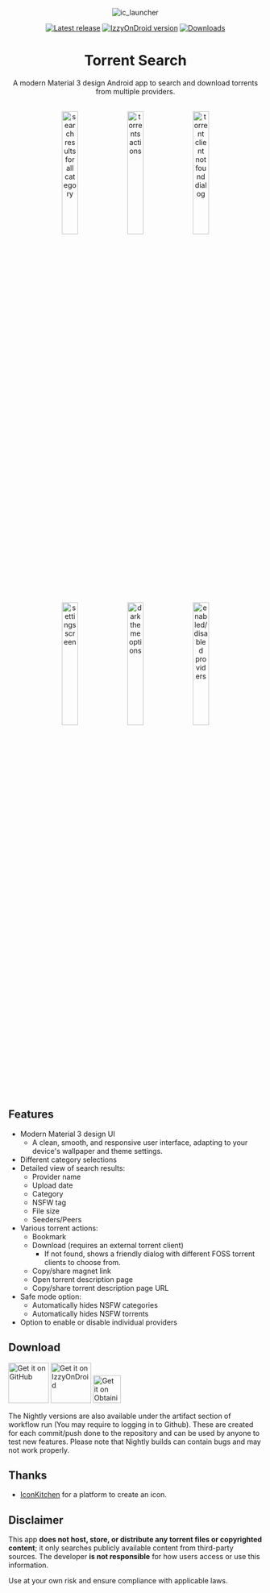 <div align="center">

![ic_launcher](https://github.com/prajwalch/TorrentSearch/blob/main/fastlane/metadata/android/en-US/images/icon.png)

[![Latest release](https://img.shields.io/github/v/release/prajwalch/TorrentSearch?style=for-the-badge)](https://github.com/prajwalch/TorrentSearch/releases)
[![IzzyOnDroid version](https://img.shields.io/endpoint?url=https://apt.izzysoft.de/fdroid/api/v1/shield/com.prajwalch.torrentsearch&style=for-the-badge)](https://apt.izzysoft.de/fdroid/index/apk/com.prajwalch.torrentsearch)
[![Downloads](https://img.shields.io/github/downloads/prajwalch/TorrentSearch/total?style=for-the-badge)](https://github.com/prajwalch/TorrentSearch/releases)

# Torrent Search

A modern Material 3 design Android app to search and download torrents from multiple providers.

<br>
<img width="25%" src="https://github.com/prajwalch/TorrentSearch/blob/main/fastlane/metadata/android/en-US/images/phoneScreenshots/dark_1.jpg" alt="search results for all category">
<img width="25%" src="https://github.com/prajwalch/TorrentSearch/blob/main/fastlane/metadata/android/en-US/images/phoneScreenshots/dark_2.jpg" alt="torrents actions">  	
<img width="25%" src="https://github.com/prajwalch/TorrentSearch/blob/main/fastlane/metadata/android/en-US/images/phoneScreenshots/dark_3.jpg" alt="torrent client not found dialog">  	
<br/>
<img width="25%" src="https://github.com/prajwalch/TorrentSearch/blob/main/fastlane/metadata/android/en-US/images/phoneScreenshots/light_1.jpg" alt="settings screen">
<img width="25%" src="https://github.com/prajwalch/TorrentSearch/blob/main/fastlane/metadata/android/en-US/images/phoneScreenshots/light_2.jpg" alt="dark theme options">
<img width="25%" src="https://github.com/prajwalch/TorrentSearch/blob/main/fastlane/metadata/android/en-US/images/phoneScreenshots/light_3.jpg" alt="enabled/disabled providers">

</div>

## Features

- Modern Material 3 design UI
    - A clean, smooth, and responsive user interface, adapting to your device's wallpaper and theme
      settings.
- Different category selections
- Detailed view of search results:
    - Provider name
    - Upload date
    - Category
    - NSFW tag
    - File size
    - Seeders/Peers
- Various torrent actions:
    - Bookmark
    - Download (requires an external torrent client)
        - If not found, shows a friendly dialog with different FOSS torrent clients to choose from.
    - Copy/share magnet link
    - Open torrent description page
    - Copy/share torrent description page URL
- Safe mode option:
    - Automatically hides NSFW categories
    - Automatically hides NSFW torrents
- Option to enable or disable individual providers

## Download

[<img src="https://github.com/machiav3lli/oandbackupx/blob/034b226cea5c1b30eb4f6a6f313e4dadcbb0ece4/badge_github.png" alt="Get it on GitHub" height="80">](https://github.com/prajwalch/TorrentSearch/releases/latest/)
[<img src="https://gitlab.com/IzzyOnDroid/repo/-/raw/master/assets/IzzyOnDroid.png" height="80" alt="Get it on IzzyOnDroid">](https://apt.izzysoft.de/fdroid/index/apk/com.prajwalch.torrentsearch)
[<img src="https://github.com/ImranR98/Obtainium/blob/main/assets/graphics/badge_obtainium.png" alt="Get it on Obtainium" height="55">](https://apps.obtainium.imranr.dev/redirect?r=obtainium://add/https://github.com/prajwalch/TorrentSearch/)

The Nightly versions are also available under the artifact section of workflow run (You may require
to logging in to Github). These are created for
each commit/push done to the repository and can be used by anyone to test new features. Please note
that Nightly builds can contain bugs and may not work properly.

## Thanks

- [IconKitchen](https://icon.kitchen/) for a platform to create an icon.

## Disclaimer

This app **does not host, store, or distribute any torrent files or copyrighted content**; it only
searches publicly available content from third-party sources.
The developer **is not responsible** for how users access or use this information.

Use at your own risk and ensure compliance with applicable laws.